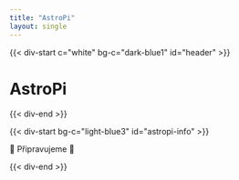 ```yaml
---
title: "AstroPi"
layout: single
---
```


{{< div-start c="white" bg-c="dark-blue1" id="header" >}}


# AstroPi


{{< div-end >}}

{{< div-start bg-c="light-blue3" id="astropi-info" >}}


:pray: Připravujeme :pray:


{{< div-end >}}
